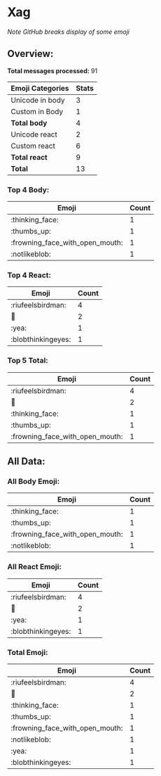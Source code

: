 # Xag

*Note GitHub breaks display of some emoji*

## Overview:

**Total messages processed:** 91

Emoji Categories | Stats
-------|--------
Unicode in body | 3
Custom in Body | 1
**Total body** | 4
Unicode react | 2
Custom react | 6
**Total react** | 9
**Total** | 13

### Top 4 Body:

Emoji | Count
-------|--------
:thinking_face: | 1
:thumbs_up: | 1
:frowning_face_with_open_mouth: | 1
:notlikeblob: | 1

### Top 4 React:

Emoji | Count
-------|--------
:riufeelsbirdman: | 4
🐼 | 2
:yea: | 1
:blobthinkingeyes: | 1

### Top 5 Total:

Emoji | Count
-------|--------
:riufeelsbirdman: | 4
🐼 | 2
:thinking_face: | 1
:thumbs_up: | 1
:frowning_face_with_open_mouth: | 1

## All Data:

### All Body Emoji:

Emoji | Count
-------|--------
:thinking_face: | 1
:thumbs_up: | 1
:frowning_face_with_open_mouth: | 1
:notlikeblob: | 1

### All React Emoji:

Emoji | Count
-------|--------
:riufeelsbirdman: | 4
🐼 | 2
:yea: | 1
:blobthinkingeyes: | 1

### Total Emoji:

Emoji | Count
-------|--------
:riufeelsbirdman: | 4
🐼 | 2
:thinking_face: | 1
:thumbs_up: | 1
:frowning_face_with_open_mouth: | 1
:notlikeblob: | 1
:yea: | 1
:blobthinkingeyes: | 1

